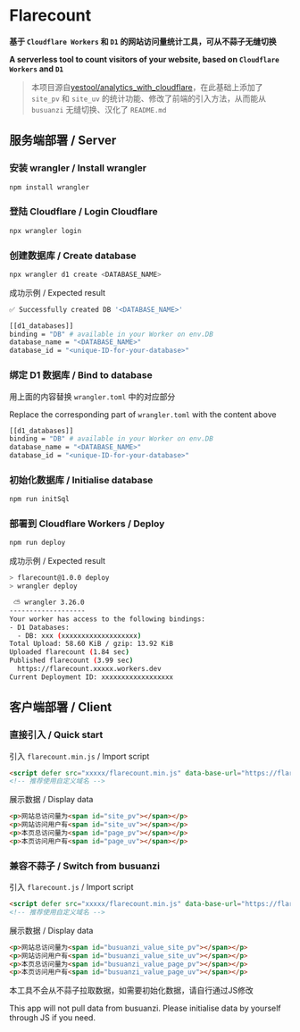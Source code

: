 # Flarecount

**基于 `Cloudflare Workers` 和 `D1` 的网站访问量统计工具，可从不蒜子无缝切换**

**A serverless tool to count visitors of your website, based on `Cloudflare Workers` and `D1`**

> 本项目源自[yestool/analytics_with_cloudflare](https://github.com/yestool/analytics_with_cloudflare)，在此基础上添加了 `site_pv` 和 `site_uv` 的统计功能、修改了前端的引入方法，从而能从 `busuanzi` 无缝切换、汉化了 `README.md`

## 服务端部署 / Server

### 安装 wrangler / Install wrangler

```bash
npm install wrangler
```

### 登陆 Cloudflare / Login Cloudflare

```bash
npx wrangler login
```

### 创建数据库 / Create database

```bash
npx wrangler d1 create <DATABASE_NAME>
```

成功示例 / Expected result

```bash
✅ Successfully created DB '<DATABASE_NAME>'

[[d1_databases]]
binding = "DB" # available in your Worker on env.DB
database_name = "<DATABASE_NAME>"
database_id = "<unique-ID-for-your-database>"
```

### 绑定 D1 数据库 / Bind to database

用上面的内容替换 `wrangler.toml` 中的对应部分

Replace the corresponding part of `wrangler.toml` with the content above

```bash
[[d1_databases]]
binding = "DB" # available in your Worker on env.DB
database_name = "<DATABASE_NAME>"
database_id = "<unique-ID-for-your-database>"
```

### 初始化数据库 / Initialise database

```bash
npm run initSql
```

### 部署到 Cloudflare Workers / Deploy

```bash
npm run deploy
```

成功示例 / Expected result

```bash
> flarecount@1.0.0 deploy
> wrangler deploy

 ⛅️ wrangler 3.26.0
-------------------
Your worker has access to the following bindings:
- D1 Databases:
  - DB: xxx (xxxxxxxxxxxxxxxxxxx)
Total Upload: 58.60 KiB / gzip: 13.92 KiB
Uploaded flarecount (1.84 sec)
Published flarecount (3.99 sec)
  https://flarecount.xxxxx.workers.dev
Current Deployment ID: xxxxxxxxxxxxxxxxxx
```

## 客户端部署 / Client

### 直接引入 / Quick start

引入 `flarecount.min.js` / Import script

```html
<script defer src="xxxxx/flarecount.min.js" data-base-url="https://flarecount.xxx.workers.dev"></script>
<!-- 推荐使用自定义域名 -->
```

展示数据 / Display data

```html
<p>网站总访问量为<span id="site_pv"></span></p>
<p>网站访问用户有<span id="site_uv"></span></p>
<p>本页总访问量为<span id="page_pv"></span></p>
<p>本页访问用户有<span id="page_uv"></span></p>
```

### 兼容不蒜子 / Switch from busuanzi

引入 `flarecount.js` / Import script

```html
<script defer src="xxxxx/flarecount.min.js" data-base-url="https://flarecount.xxx.workers.dev" data-busuanzi-mode="true"></script>
<!-- 推荐使用自定义域名 -->
```

展示数据 / Display data

```html
<p>网站总访问量为<span id="busuanzi_value_site_pv"></span></p>
<p>网站访问用户有<span id="busuanzi_value_site_uv"></span></p>
<p>本页总访问量为<span id="busuanzi_value_page_pv"></span></p>
<p>本页访问用户有<span id="busuanzi_value_page_uv"></span></p>
```

本工具不会从不蒜子拉取数据，如需要初始化数据，请自行通过JS修改

This app will not pull data from busuanzi. Please initialise data by yourself through JS if you need.
